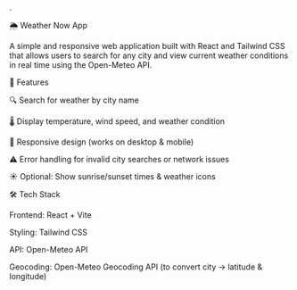 .

🌦️ Weather Now App

A simple and responsive web application built with React and Tailwind CSS that allows users to search for any city and view current weather conditions in real time using the Open-Meteo API.

🚀 Features

🔍 Search for weather by city name

🌡️ Display temperature, wind speed, and weather condition

📱 Responsive design (works on desktop & mobile)

⚠️ Error handling for invalid city searches or network issues

☀️ Optional: Show sunrise/sunset times & weather icons

🛠️ Tech Stack

Frontend: React + Vite

Styling: Tailwind CSS

API: Open-Meteo API

Geocoding: Open-Meteo Geocoding API (to convert city → latitude & longitude)

